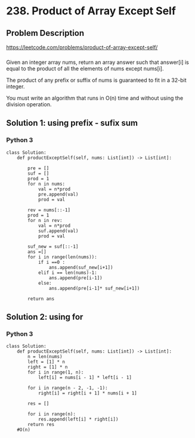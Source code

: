 # 238. Product of Array Except Self

## Problem Description
https://leetcode.com/problems/product-of-array-except-self/
###
Given an integer array nums, return an array answer such that answer[i] is equal to the product of all the elements of nums except nums[i].

The product of any prefix or suffix of nums is guaranteed to fit in a 32-bit integer.

You must write an algorithm that runs in O(n) time and without using the division operation.

## Solution 1: using prefix - sufix sum
### Python 3
```
class Solution:
    def productExceptSelf(self, nums: List[int]) -> List[int]:

        pre = []
        suf = []
        prod = 1
        for n in nums:
            val = n*prod
            pre.append(val)
            prod = val

        rev = nums[::-1]
        prod = 1
        for n in rev:
            val = n*prod
            suf.append(val)
            prod = val

        suf_new = suf[::-1]
        ans =[]
        for i in range(len(nums)):
            if i ==0 :
                ans.append(suf_new[i+1])
            elif i == len(nums)-1:
                ans.append(pre[i-1])
            else:
                ans.append(pre[i-1]* suf_new[i+1])

        return ans
```


## Solution 2: using for
### Python 3
```
class Solution:
    def productExceptSelf(self, nums: List[int]) -> List[int]:
        n = len(nums)
        left = [1] * n
        right = [1] * n
        for i in range(1, n):
            left[i] = nums[i - 1] * left[i - 1]
        
        for i in range(n - 2, -1, -1):
            right[i] = right[i + 1] * nums[i + 1]
            
        res = []
        
        for i in range(n):
            res.append(left[i] * right[i])
        return res
    #O(n)
```
